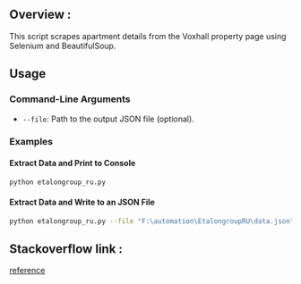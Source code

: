 ## Overview : 
This script scrapes apartment details from the Voxhall property page using Selenium and BeautifulSoup.
## Usage

### Command-Line Arguments
- `--file`: Path to the output JSON file (optional).

### Examples

#### Extract Data and Print to Console
```bash
python etalongroup_ru.py 
```

#### Extract Data and Write to an JSON File
```bash
python etalongroup_ru.py --file "F:\automation\EtalongroupRU\data.json"
```
## Stackoverflow link :

[reference](https://stackoverflow.com/a/79368954/11179336)

